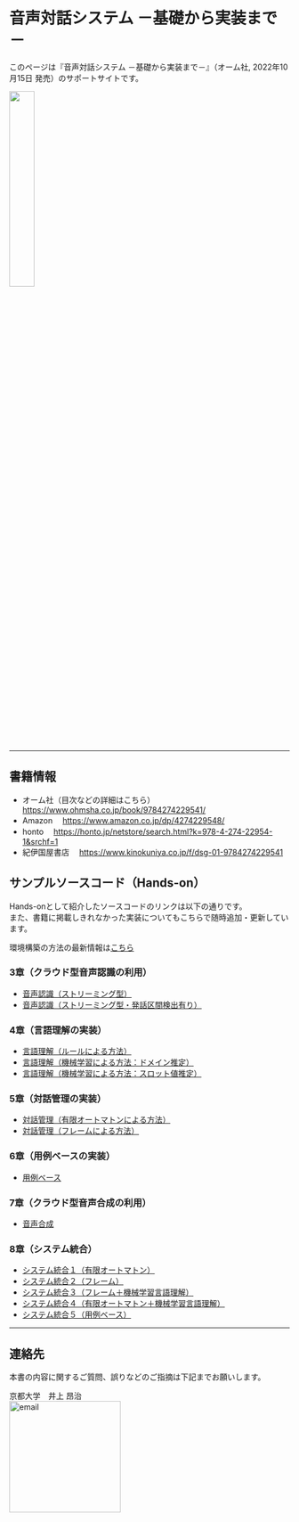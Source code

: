 # 音声対話システム －基礎から実装まで－
このページは『音声対話システム －基礎から実装まで－』（オーム社, 2022年10月15日 発売）のサポートサイトです。

<img src="https://user-images.githubusercontent.com/31427099/192208284-5c1e25a6-2188-401d-a234-8409f84d04cd.jpg" width="30%">

* * *
## 書籍情報

- オーム社（目次などの詳細はこちら）
　https://www.ohmsha.co.jp/book/9784274229541/
- Amazon
　https://www.amazon.co.jp/dp/4274229548/
- honto
　https://honto.jp/netstore/search.html?k=978-4-274-22954-1&srchf=1
- 紀伊国屋書店
　https://www.kinokuniya.co.jp/f/dsg-01-9784274229541

## サンプルソースコード（Hands-on）

Hands-onとして紹介したソースコードのリンクは以下の通りです。  
また、書籍に掲載しきれなかった実装についてもこちらで随時追加・更新しています。 

環境構築の方法の最新情報は[こちら](environment.md)

### 3章（クラウド型音声認識の利用）

- [音声認識（ストリーミング型）](src/asr_google_streaming.ipynb)
- [音声認識（ストリーミング型・発話区間検出有り）](src/asr_google_streaming_vad.ipynb)

### 4章（言語理解の実装）

- [言語理解（ルールによる方法）](src/slu_rule.ipynb)
- [言語理解（機械学習による方法：ドメイン推定）](src/slu_ml_domain.ipynb)
- [言語理解（機械学習による方法：スロット値推定）](src/slu_ml_slot.ipynb)

### 5章（対話管理の実装）

- [対話管理（有限オートマトンによる方法）](src/dm_fst.ipynb)
- [対話管理（フレームによる方法）](src/dm_frame.ipynb)

### 6章（用例ベースの実装）

- [用例ベース](src/example_based.ipynb)

### 7章（クラウド型音声合成の利用）

- [音声合成](src/tts_google.ipynb)

### 8章（システム統合）

- [システム統合１（有限オートマトン）](src/system1.ipynb)
- [システム統合２（フレーム）](src/system2.ipynb)
- [システム統合３（フレーム＋機械学習言語理解）](src/system3.ipynb)
- [システム統合４（有限オートマトン＋機械学習言語理解）](src/system4.ipynb)
- [システム統合５（用例ベース）](src/system5.ipynb)

* * *
## 連絡先
本書の内容に関するご質問、誤りなどのご指摘は下記までお願いします。

京都大学　井上 昂治<br>
<img width="200" alt="email" src="https://user-images.githubusercontent.com/31427099/192209972-6a6038fb-94c7-450e-83ff-6bc94639ab41.png">
